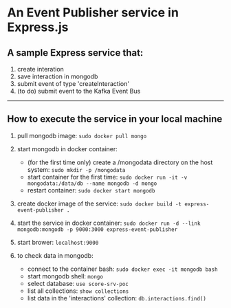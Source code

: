 # An Event Publisher service in Express.js

## A sample Express service that:
1. create interation
2. save interaction in mongodb
3. submit event of type 'createInteraction'
4. (to do) submit event to the Kafka Event Bus

---

## How to execute the service in your local machine
1. pull mongodb image:
    `sudo docker pull mongo`

2. start mongodb in docker container:
    - (for the first time only) create a /mongodata directory on the host system: `sudo mkdir -p /mongodata`
    - start container for the first time: `sudo docker run -it -v mongodata:/data/db --name mongodb -d mongo`
    - restart container: `sudo docker start mongodb`

3. create docker image of the service:
    `sudo docker build -t express-event-publisher .`

4. start the service in docker container:
    `sudo docker run -d --link mongodb:mongodb -p 9000:3000 express-event-publisher`

5. start brower: `localhost:9000` 

6. to check data in mongodb:
    - connect to the container bash: `sudo docker exec -it mongodb bash`
    - start mongodb shell: `mongo`
    - select database: `use score-srv-poc`
    - list all collections: `show collections`
    - list data in the 'interactions' collection: `db.interactions.find()`